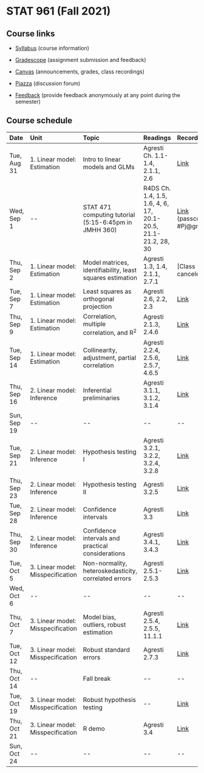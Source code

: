 # STAT 961 (Fall 2021)

## Course links

- [Syllabus](https://apps.wharton.upenn.edu/syllabi/2021C/STAT961001/) (course information)

- [Gradescope](https://www.gradescope.com/courses/285243) (assignment submission and feedback)

- [Canvas](https://canvas.upenn.edu/courses/1597407) (announcements, grades, class recordings)

- [Piazza](https://piazza.com/upenn/fall2021/stat961) (discussion forum)

- [Feedback](https://forms.gle/GbkRzddrwLgBkdCd7) (provide feedback anonymously at any point during the semester)

## Course schedule

Date | Unit | Topic | Readings | Recording | Assignments
:---|:---|:---|:---|:---|:---
Tue, Aug 31 | 1. Linear model: Estimation | Intro to linear models and GLMs | Agresti Ch. 1.1-1.4, 2.1.1, 2.6 | [Link](https://upenn.hosted.panopto.com/Panopto/Pages/Viewer.aspx?id=8f8fce8e-4782-40ce-ab35-ad8e0104e937) | --
Wed, Sep 1 | -- | STAT 471 computing tutorial (5:15-6:45pm in JMHH 360) | R4DS Ch. 1.4, 1.5, 1.6, 4, 6, 17, 20.1-20.5, 21.1-21.2, 28, 30 | [Link](https://upenn.zoom.us/rec/share/6UUjphmFPKqiqIDAGsnkghStcS6A3pIirfTkTur6PbT4kfZazZGnFE1SpX0hEVr6.FeuY7QKCsy0FQjFb?startTime=1630531029000) (passcode #Pj@gnL1) | [Homework 0](https://github.com/Katsevich-Teaching/stat-961-fall-2021/blob/main/homework/homework-0/homework-0.pdf) due at 11:59pm
Thu, Sep 2 | 1. Linear model: Estimation | Model matrices, identifiability, least squares estimation | Agresti 1.3, 1.4, 2.1.1, 2.7.1 | [Class canceled] | --
Tue, Sep 7 | 1. Linear model: Estimation | Least squares as orthogonal projection | Agresti 2.6, 2.2, 2.3 | [Link](https://upenn.hosted.panopto.com/Panopto/Pages/Viewer.aspx?id=8115c14f-b358-4dd2-a5f9-ad980150155a) | --
Thu, Sep 9 | 1. Linear model: Estimation | Correlation, multiple correlation, and R<sup>2</sup> | Agresti 2.1.3, 2.4.6 | [Link](https://upenn.hosted.panopto.com/Panopto/Pages/Viewer.aspx?id=ad767311-657e-4caa-a384-ad9d00e251a6) | --
Tue, Sep 14 | 1. Linear model: Estimation | Collinearity, adjustment, partial correlation | Agresti 2.2.4, 2.5.6, 2.5.7, 4.6.5 | [Link](https://upenn.hosted.panopto.com/Panopto/Pages/Viewer.aspx?id=e93f7d88-0ea9-4d9d-9efc-ad9f0111ecc4) | --
Thu, Sep 16 | 2. Linear model: Inference | Inferential preliminaries| Agresti 3.1.1, 3.1.2, 3.1.4 | [Link](https://upenn.hosted.panopto.com/Panopto/Pages/Viewer.aspx?id=eea54201-8df6-40cd-83ae-ada20144460c) | --
Sun, Sep 19 | -- | -- | -- | -- | [Homework 1](https://github.com/Katsevich-Teaching/stat-961-fall-2021/blob/main/homework/homework-1/homework-1.pdf) due at 11:59pm
Tue, Sep 21 | 2. Linear model: Inference | Hypothesis testing I | Agresti 3.2.1, 3.2.2, 3.2.4, 3.2.8 | [Link](https://upenn.hosted.panopto.com/Panopto/Pages/Viewer.aspx?id=6ef17054-e5b9-40f4-967a-ada20118b1c6) | --
Thu, Sep 23 | 2. Linear model: Inference | Hypothesis testing II | Agresti 3.2.5 | [Link](https://upenn.hosted.panopto.com/Panopto/Pages/Viewer.aspx?id=392d4021-ac55-4543-a15d-adab017f5dde) | --
Tue, Sep 28 | 2. Linear model: Inference | Confidence intervals | Agresti 3.3 | [Link](https://upenn.hosted.panopto.com/Panopto/Pages/Viewer.aspx?id=7fa587eb-95b6-466b-96bd-adb0013fbdd8) | --
Thu, Sep 30 | 2. Linear model: Inference | Confidence intervals and practical considerations | Agresti 3.4.1, 3.4.3 | [Link](https://upenn.hosted.panopto.com/Panopto/Pages/Viewer.aspx?id=84084a14-0725-4ee7-8178-adb300c40e37) | --
Tue, Oct 5 | 3. Linear model: Misspecification | Non-normality, heteroskedasticity, correlated errors | Agresti 2.5.1-2.5.3 | [Link](https://upenn.hosted.panopto.com/Panopto/Pages/Viewer.aspx?id=efdf7361-9ac1-4fa4-8b61-adb701483c21) | --
Wed, Oct 6 | -- | -- | -- | -- | [Homework 2](https://github.com/Katsevich-Teaching/stat-961-fall-2021/blob/main/homework/homework-2/homework-2.pdf) due at 11:59pm
Thu, Oct 7 | 3. Linear model: Misspecification | Model bias, outliers, robust estimation | Agresti 2.5.4, 2.5.5, 11.1.1 | [Link](https://upenn.hosted.panopto.com/Panopto/Pages/Viewer.aspx?id=f70f77d4-1bb5-4590-8179-adb9012604d0) | --
Tue, Oct 12 | 3. Linear model: Misspecification | Robust standard errors | Agresti 2.7.3 | [Link](https://upenn.hosted.panopto.com/Panopto/Pages/Viewer.aspx?id=15ba5829-386a-49cb-a818-adb9016a0358) | --
Thu, Oct 14 | -- | Fall break | -- | -- | --
Tue, Oct 19 | 3. Linear model: Misspecification | Robust hypothesis testing | -- | [Link](https://upenn.hosted.panopto.com/Panopto/Pages/Viewer.aspx?id=60a7891d-4bff-4995-8466-adc0001d6888) | --
Thu, Oct 21 | 3. Linear model: Misspecification | R demo | Agresti 3.4 | [Link](https://upenn.hosted.panopto.com/Panopto/Pages/Viewer.aspx?id=f2c80b19-3780-4350-bf5e-adc000248084) | --
Sun, Oct 24 | -- | -- | -- | -- | [Homework 3](https://github.com/Katsevich-Teaching/stat-961-fall-2021/blob/main/homework/homework-3/homework-3.pdf) due at 11:59pm
